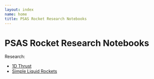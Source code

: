 ```yaml
---
layout: index
name: home
title: PSAS Rocket Research Notebooks
---
```


# PSAS Rocket Research Notebooks

Research:

 - [1D Thrust](1D-thrust/1D-thrust)
 - [Simple Liquid Rockets](simple-liquid-motor/simple-liquid-motor)
